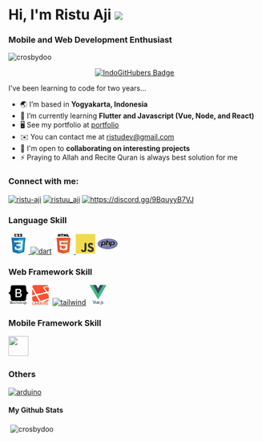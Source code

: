 Hi, I'm Ristu Aji ![](https://user-images.githubusercontent.com/18350557/176309783-0785949b-9127-417c-8b55-ab5a4333674e.gif)
======================================================================================================================================

<h3 align="left">Mobile and Web Development Enthusiast</h3>
<p align="left"> <img src="https://komarev.com/ghpvc/?username=crosbydoo&label=Profile%20views&color=0e75b6&style=flat" alt="crosbydoo" /> </p>
<p align="center">
  <a href="https://indogithubers.vercel.app/">
    <img src="https://indogithubers-badge.vercel.app/badge?username=crosbydoo" alt="IndoGitHubers Badge">
  </a>
</p>


I've been learning to code for two years...
- 🌏 I’m based in **Yogyakarta, Indonesia**
- 🧠 I’m currently learning **Flutter and Javascript (Vue, Node, and React)**
- 🖥️ See my portfolio at [portfolio](https://crosbydev.vercel.app/)
- ✉️ You can contact me at [ristudev@gmail.com](mailto:ristudev@gmail.com)
- 🤝 I'm open to **collaborating on interesting projects**
- ⚡ Praying to Allah and Recite Quran is always best solution for me

<h3 align="left">Connect with me:</h3>
<p align="left">
<a href="https://linkedin.com/in/ristu-aji" target="blank"><img align="center" src="https://raw.githubusercontent.com/rahuldkjain/github-profile-readme-generator/master/src/images/icons/Social/linked-in-alt.svg" alt="ristu-aji" height="30" width="40" /></a>
<a href="https://instagram.com/ristuu_aji" target="blank"><img align="center" src="https://raw.githubusercontent.com/rahuldkjain/github-profile-readme-generator/master/src/images/icons/Social/instagram.svg" alt="ristuu_aji" height="30" width="40" /></a>
<a href="https://discord.gg/https://discord.gg/9BquyyB7VJ" target="blank"><img align="center" src="https://raw.githubusercontent.com/rahuldkjain/github-profile-readme-generator/master/src/images/icons/Social/discord.svg" alt="https://discord.gg/9BquyyB7VJ" height="30" width="40" /></a>
</p>

<h3 align="left">Language Skill</h3>
<p align="left">
   <a href="https://www.w3schools.com/css/" target="_blank" rel="noreferrer"> <img src="https://raw.githubusercontent.com/devicons/devicon/master/icons/css3/css3-original-wordmark.svg" alt="css3" width="40" height="40"/> </a> 
   <a href="https://dart.dev" target="_blank" rel="noreferrer"> <img src="https://www.vectorlogo.zone/logos/dartlang/dartlang-icon.svg" alt="dart" width="40" height="40"/></a> 
   <a href="https://www.w3.org/html/" target="_blank" rel="noreferrer"> <img src="https://raw.githubusercontent.com/devicons/devicon/master/icons/html5/html5-original-wordmark.svg" alt="html5" width="40" height="40"/> </a> 
   <a href="https://developer.mozilla.org/en-US/docs/Web/JavaScript" target="_blank" rel="noreferrer"><img src="https://raw.githubusercontent.com/devicons/devicon/master/icons/javascript/javascript-original.svg" alt="javascript" width="40" height="40"/></a>
   <a href="https://www.php.net" target="_blank" rel="noreferrer"> <img src="https://raw.githubusercontent.com/devicons/devicon/master/icons/php/php-original.svg" alt="php" width="40" height="40"/> </a>

<h3 align="left">Web Framework Skill</h3>
<p align="left">
   <a href="https://getbootstrap.com" target="_blank" rel="noreferrer"> <img src="https://raw.githubusercontent.com/devicons/devicon/master/icons/bootstrap/bootstrap-plain-wordmark.svg" alt="bootstrap" width="40" height="40"/></a>
   <a href="https://laravel.com/" target="_blank" rel="noreferrer"> <img src="https://raw.githubusercontent.com/devicons/devicon/master/icons/laravel/laravel-plain-wordmark.svg" alt="laravel" width="40" height="40"/></a>
   <a href="https://tailwindcss.com/" target="_blank" rel="noreferrer"> <img src="https://www.vectorlogo.zone/logos/tailwindcss/tailwindcss-icon.svg" alt="tailwind" width="40" height="40"/></a>
   <a href="https://vuejs.org/" target="_blank" rel="noreferrer"> <img src="https://raw.githubusercontent.com/devicons/devicon/master/icons/vuejs/vuejs-original-wordmark.svg" alt="vuejs" width="40" height="40"/> </a></p>
</p>

<h3 align="left">Mobile Framework Skill</h3>
<p align="left">
   <a href="https://flutter.dev" target="_blank" rel="noreferrer"> <img src="https://cdn.jsdelivr.net/gh/devicons/devicon@latest/icons/flutter/flutter-original.svg" width="40" height="40" /> </a> 
</p>
   
  
<h3 align="left">Others</h3>
<p align="left">
  <a href="https://www.arduino.cc/" target="_blank" rel="noreferrer"> <img src="https://cdn.worldvectorlogo.com/logos/arduino-1.svg" alt="arduino" width="40" height="40"/></a> 
</p>

<h4 align="left">My Github Stats</h4>
<p>&nbsp;<img align="center" src="https://github-readme-stats.vercel.app/api?username=crosbydoo&show_icons=true&locale=en" alt="crosbydoo" /></p>

